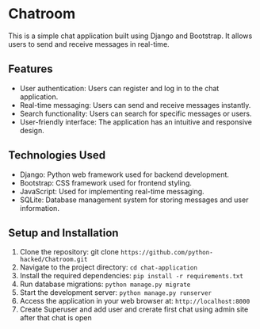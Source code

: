 # Chatroom

This is a simple chat application built using Django and Bootstrap. It allows users to send and receive messages in real-time. 

## Features

- User authentication: Users can register and log in to the chat application.
- Real-time messaging: Users can send and receive messages instantly.
- Search functionality: Users can search for specific messages or users.
- User-friendly interface: The application has an intuitive and responsive design.

## Technologies Used

- Django: Python web framework used for backend development.
- Bootstrap: CSS framework used for frontend styling.
- JavaScript: Used for implementing real-time messaging.
- SQLite: Database management system for storing messages and user information.

## Setup and Installation

1. Clone the repository: git clone `https://github.com/python-hacked/Chatroom.git`
2. Navigate to the project directory: `cd chat-application`
3. Install the required dependencies: `pip install -r requirements.txt`
4. Run database migrations: `python manage.py migrate`
5. Start the development server: `python manage.py runserver`
6. Access the application in your web browser at: `http://localhost:8000`
7. Create Superuser and add user and crerate first chat using admin site after that chat is open



